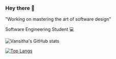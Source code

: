 ### Hey there 👋

"Working on mastering the art of software design"

Software Engineering Student 💻



![Vansitha's GitHub stats](https://github-readme-stats.vercel.app/api?username=Vansitha&theme=github_dark&show_icons=true)


[![Top Langs](https://github-readme-stats.vercel.app/api/top-langs/?username=Vansitha)](https://github.com/anuraghazra/github-readme-stats)
